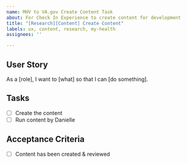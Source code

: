 ```yaml
---
name: MHV to VA.gov Create Content Task
about: For Check In Experience to create content for development
title: "[Research][Content] Create Content"
labels: ux, content, research, my-health
assignees: ''

---
```


## User Story
As a [role], I want to [what] so that I can [do something].

## Tasks
- [ ] Create the content 
- [ ] Run content by Danielle

## Acceptance Criteria
- [ ] Content has been created & reviewed
